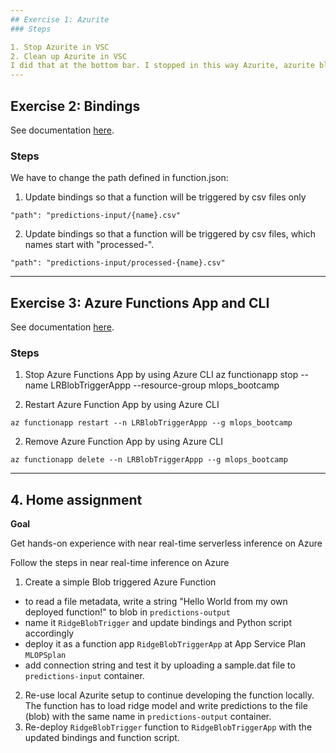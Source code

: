 ```yaml
---
## Exercise 1: Azurite
### Steps

1. Stop Azurite in VSC
2. Clean up Azurite in VSC
I did that at the bottom bar. I stopped in this way Azurite, azurite blob services, queue services and table services. I made the clean up procedure from the command palette.
---
```

## Exercise 2: Bindings
See documentation [here](https://docs.microsoft.com/en-us/azure/azure-functions/functions-bindings-expressions-patterns).
### Steps
We have to change the path defined in function.json:

1. Update bindings so that a function will be triggered by csv files only
```
"path": "predictions-input/{name}.csv"
```
2. Update bindings so that a function will be triggered by csv files, which names start with "processed-".

```
"path": "predictions-input/processed-{name}.csv"
```

---
## Exercise 3: Azure Functions App and CLI
See documentation [here](https://docs.microsoft.com/en-us/cli/azure/functionapp?view=azure-cli-latest#az_functionapp_stop).
### Steps

1. Stop Azure Functions App by using Azure CLI
az functionapp stop --name LRBlobTriggerAppp --resource-group mlops_bootcamp

2. Restart Azure Function App by using Azure CLI
```
az functionapp restart --n LRBlobTriggerAppp --g mlops_bootcamp
```

2. Remove Azure Function App by using Azure CLI
```
az functionapp delete --n LRBlobTriggerAppp --g mlops_bootcamp
```
---
## 4. Home assignment

**Goal**

Get hands-on experience with near real-time serverless inference on Azure

Follow the steps in near real-time inference on Azure
1. Create a simple Blob triggered Azure Function
- to read a file metadata, write a string "Hello World from my own deployed function!" to blob in `predictions-output`
- name it `RidgeBlobTrigger` and update bindings and Python script accordingly
- deploy it as a function app `RidgeBlobTriggerApp` at App Service Plan `MLOPSplan`
- add connection string and test it by uploading a sample.dat file to `predictions-input` container.
2. Re-use local Azurite setup to continue developing the function locally. The function has to load ridge model and write predictions to the file (blob) with the same name in `predictions-output` container.
3. Re-deploy `RidgeBlobTrigger` function to `RidgeBlobTriggerApp` with the updated bindings and function script.